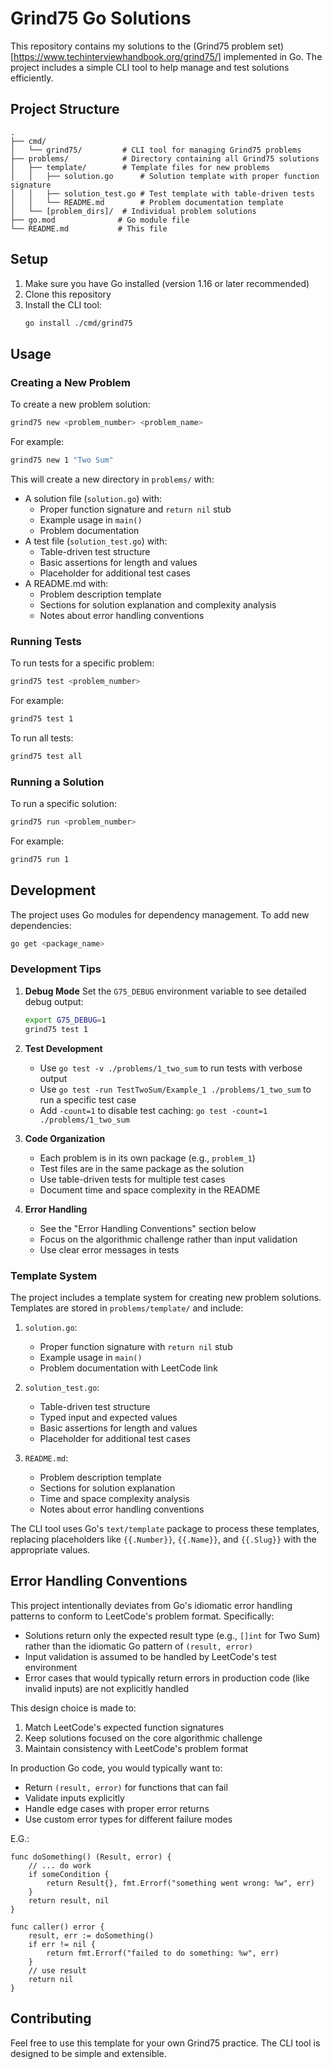 # Grind75 Go Solutions

This repository contains my solutions to the (Grind75 problem set)[https://www.techinterviewhandbook.org/grind75/] implemented in Go. The project includes a simple CLI tool to help manage and test solutions efficiently.

## Project Structure

```
.
├── cmd/
│   └── grind75/         # CLI tool for managing Grind75 problems
├── problems/            # Directory containing all Grind75 solutions
│   ├── template/        # Template files for new problems
│   │   ├── solution.go      # Solution template with proper function signature
│   │   ├── solution_test.go # Test template with table-driven tests
│   │   └── README.md        # Problem documentation template
│   └── [problem_dirs]/  # Individual problem solutions
├── go.mod              # Go module file
└── README.md           # This file
```

## Setup

1. Make sure you have Go installed (version 1.16 or later recommended)
2. Clone this repository
3. Install the CLI tool:
   ```bash
   go install ./cmd/grind75
   ```

## Usage

### Creating a New Problem

To create a new problem solution:

```bash
grind75 new <problem_number> <problem_name>
```

For example:
```bash
grind75 new 1 "Two Sum"
```

This will create a new directory in `problems/` with:
- A solution file (`solution.go`) with:
  - Proper function signature and `return nil` stub
  - Example usage in `main()`
  - Problem documentation
- A test file (`solution_test.go`) with:
  - Table-driven test structure
  - Basic assertions for length and values
  - Placeholder for additional test cases
- A README.md with:
  - Problem description template
  - Sections for solution explanation and complexity analysis
  - Notes about error handling conventions

### Running Tests

To run tests for a specific problem:

```bash
grind75 test <problem_number>
```

For example:
```bash
grind75 test 1
```

To run all tests:

```bash
grind75 test all
```

### Running a Solution

To run a specific solution:

```bash
grind75 run <problem_number>
```

For example:
```bash
grind75 run 1
```

## Development

The project uses Go modules for dependency management. To add new dependencies:

```bash
go get <package_name>
```

### Development Tips

1. **Debug Mode**
   Set the `G75_DEBUG` environment variable to see detailed debug output:
   ```bash
   export G75_DEBUG=1
   grind75 test 1
   ```

2. **Test Development**
   - Use `go test -v ./problems/1_two_sum` to run tests with verbose output
   - Use `go test -run TestTwoSum/Example_1 ./problems/1_two_sum` to run a specific test case
   - Add `-count=1` to disable test caching: `go test -count=1 ./problems/1_two_sum`

3. **Code Organization**
   - Each problem is in its own package (e.g., `problem_1`)
   - Test files are in the same package as the solution
   - Use table-driven tests for multiple test cases
   - Document time and space complexity in the README

4. **Error Handling**
   - See the "Error Handling Conventions" section below
   - Focus on the algorithmic challenge rather than input validation
   - Use clear error messages in tests

### Template System

The project includes a template system for creating new problem solutions. Templates are stored in `problems/template/` and include:

1. `solution.go`:
   - Proper function signature with `return nil` stub
   - Example usage in `main()`
   - Problem documentation with LeetCode link

2. `solution_test.go`:
   - Table-driven test structure
   - Typed input and expected values
   - Basic assertions for length and values
   - Placeholder for additional test cases

3. `README.md`:
   - Problem description template
   - Sections for solution explanation
   - Time and space complexity analysis
   - Notes about error handling conventions

The CLI tool uses Go's `text/template` package to process these templates, replacing placeholders like `{{.Number}}`, `{{.Name}}`, and `{{.Slug}}` with the appropriate values.

## Error Handling Conventions

This project intentionally deviates from Go's idiomatic error handling patterns to conform to LeetCode's problem format. Specifically:

- Solutions return only the expected result type (e.g., `[]int` for Two Sum) rather than the idiomatic Go pattern of `(result, error)`
- Input validation is assumed to be handled by LeetCode's test environment
- Error cases that would typically return errors in production code (like invalid inputs) are not explicitly handled

This design choice is made to:
1. Match LeetCode's expected function signatures
2. Keep solutions focused on the core algorithmic challenge
3. Maintain consistency with LeetCode's problem format

In production Go code, you would typically want to:
- Return `(result, error)` for functions that can fail
- Validate inputs explicitly
- Handle edge cases with proper error returns
- Use custom error types for different failure modes

E.G.: 
```
func doSomething() (Result, error) {
    // ... do work
    if someCondition {
        return Result{}, fmt.Errorf("something went wrong: %w", err)
    }
    return result, nil
}

func caller() error {
    result, err := doSomething()
    if err != nil {
        return fmt.Errorf("failed to do something: %w", err)
    }
    // use result
    return nil
}
```

## Contributing

Feel free to use this template for your own Grind75 practice. The CLI tool is designed to be simple and extensible. 